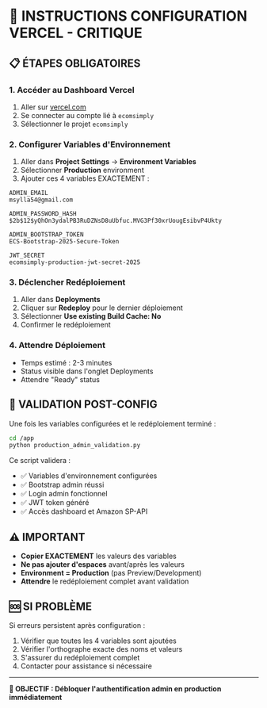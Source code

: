 # 🚨 INSTRUCTIONS CONFIGURATION VERCEL - CRITIQUE

## 📋 ÉTAPES OBLIGATOIRES

### 1. Accéder au Dashboard Vercel
1. Aller sur [vercel.com](https://vercel.com)
2. Se connecter au compte lié à `ecomsimply`
3. Sélectionner le projet `ecomsimply`

### 2. Configurer Variables d'Environnement
1. Aller dans **Project Settings** → **Environment Variables**
2. Sélectionner **Production** environment
3. Ajouter ces 4 variables EXACTEMENT :

```
ADMIN_EMAIL
msylla54@gmail.com

ADMIN_PASSWORD_HASH
$2b$12$yQhOn3ydalPB3RuDZNsD8uUbfuc.MVG3Pf30xrUougEsibvP4Ukty

ADMIN_BOOTSTRAP_TOKEN
ECS-Bootstrap-2025-Secure-Token

JWT_SECRET
ecomsimply-production-jwt-secret-2025
```

### 3. Déclencher Redéploiement
1. Aller dans **Deployments**
2. Cliquer sur **Redeploy** pour le dernier déploiement
3. Sélectionner **Use existing Build Cache: No**
4. Confirmer le redéploiement

### 4. Attendre Déploiement
- Temps estimé : 2-3 minutes
- Status visible dans l'onglet Deployments
- Attendre "Ready" status

## 🔄 VALIDATION POST-CONFIG

Une fois les variables configurées et le redéploiement terminé :

```bash
cd /app
python production_admin_validation.py
```

Ce script validera :
- ✅ Variables d'environnement configurées
- ✅ Bootstrap admin réussi  
- ✅ Login admin fonctionnel
- ✅ JWT token généré
- ✅ Accès dashboard et Amazon SP-API

## ⚠️ IMPORTANT

- **Copier EXACTEMENT** les valeurs des variables
- **Ne pas ajouter d'espaces** avant/après les valeurs
- **Environment = Production** (pas Preview/Development)
- **Attendre** le redéploiement complet avant validation

## 🆘 SI PROBLÈME

Si erreurs persistent après configuration :
1. Vérifier que toutes les 4 variables sont ajoutées
2. Vérifier l'orthographe exacte des noms et valeurs
3. S'assurer du redéploiement complet
4. Contacter pour assistance si nécessaire

---

**🎯 OBJECTIF : Débloquer l'authentification admin en production immédiatement**